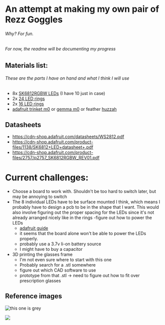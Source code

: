 # An attempt at making my own pair of Rezz Goggles
###### Why? For fun.

###### For now, the readme will be documenting my progress

## Materials list:
###### These are the parts I have on hand and what I think I will use
- 8x [SK6812RGBW LEDs](https://www.adafruit.com/product/2761) (I have 10 just in case)
- 2x [24 LED rings](https://www.adafruit.com/product/2862)
- 2x [16 LED rings](https://www.adafruit.com/product/2862)
- [adafruit trinket m0](https://www.adafruit.com/product/3500) or [gemma m0](https://www.adafruit.com/product/3501) or feather [huzzah](https://www.adafruit.com/product/3046)

## Datasheets
- https://cdn-shop.adafruit.com/datasheets/WS2812.pdf
- https://cdn-shop.adafruit.com/product-files/1138/SK6812+LED+datasheet+.pdf
- https://cdn-shop.adafruit.com/product-files/2757/p2757_SK6812RGBW_REV01.pdf

# Current challenges:
- Choose a board to work with. Shouldn't be too hard to switch later, but may be annoying to switch
- The 8 individual LEDs have to be surface mounted I think, which means I probably have to design a pcb to be in the shape that I want. This would also involve figuring out the proper spacing for the LEDs since it's not already arranged nicely like in the rings
-figure out how to power the LEDs
  - [adafruit guide](https://learn.adafruit.com/adafruit-neopixel-uberguide/powering-neopixels)
  - it seems that the board alone won't be able to power the LEDs properly.
  - probably use a 3.7v li-on battery source
  - I might have to buy a capacitor
- 3D printing the glasses frame
  - I'm not even sure where to start with this one
  - Probably search for a .stl somewhere
  - figure out which CAD software to use
  - prototype from that .stl -> need to figure out how to fit over prescription glasses

## Reference images

![this one is grey](https://instagram.fyyc3-1.fna.fbcdn.net/vp/f72a607e5014e38cee4a2fc6f5081b17/5CCE0949/t51.2885-15/e35/40803216_2236401669962017_6292816001394278400_n.jpg?_nc_ht=instagram.fyyc3-1.fna.fbcdn.net)

![](http://trc.daily-beat.com/wp-content/uploads/sites/2/2016/12/hs16a_0251-copy.jpg)
